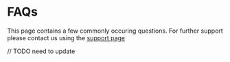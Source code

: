 # FAQs

This page contains a few commonly occuring questions.
For further support please contact us using the [support page](../getting-started/support.md)

// TODO need to update